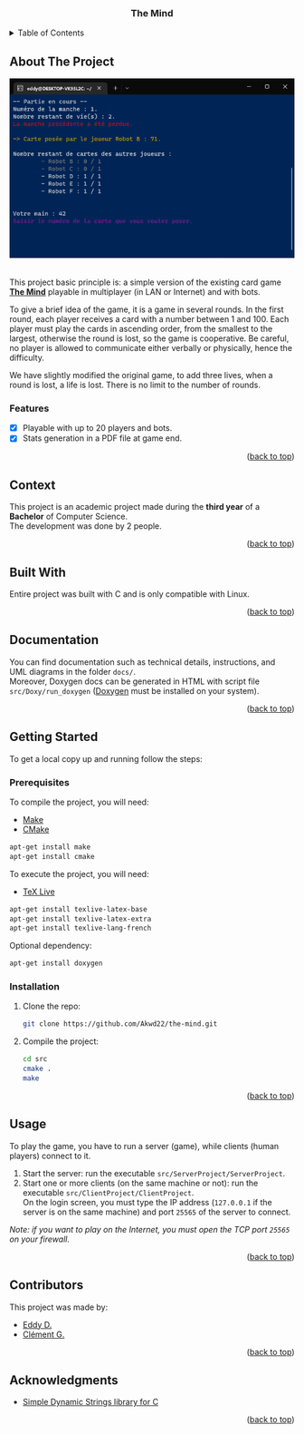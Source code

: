 <div id="top"></div>

<!-- PROJECT LOGO -->
<br />
<div align="center">
  <h3 align="center">The Mind</h3>
</div>

<!-- TABLE OF CONTENTS -->
<details>
  <summary>Table of Contents</summary>
  <ol>
    <li><a href="#about-the-project">About The Project</a></li>
    <li><a href="#context">Context</a></li>
    <li><a href="#built-with">Built With</a></li>
    <li><a href="#documentation">Documentation</a></li>
    <li><a href="#getting-started">Getting Started</a></li>
    <li><a href="#usage">Usage</a></li>
    <li><a href="#contributors">Contributors</a></li>
    <li><a href="#acknowledgments">Acknowledgments</a></li>
  </ol>
</details>

<!-- ABOUT THE PROJECT -->
## About The Project

<div align="center">
  <img src="project-image.png">
</div>
<br />

This project basic principle is: a simple version of the existing card game **[The Mind](https://boardgamegeek.com/boardgame/244992/mind)** playable in multiplayer (in LAN or Internet) and with bots.

To give a brief idea of the game, it is a game in several rounds. In the first round, each player receives a card with a number between 1 and 100. Each player must play the cards in ascending order, from the smallest to the largest, otherwise the round is lost, so the game is cooperative. Be careful, no player is allowed to communicate either verbally or physically, hence the difficulty.

We have slightly modified the original game, to add three lives, when a round is lost, a life is lost. There is no limit to the number of rounds.

### Features

- [x] Playable with up to 20 players and bots.
- [x] Stats generation in a PDF file at game end.

<p align="right">(<a href="#top">back to top</a>)</p>

<!-- CONTEXT -->
## Context

This project is an academic project made during the **third year** of a **Bachelor** of Computer Science.  
The development was done by 2 people.

<p align="right">(<a href="#top">back to top</a>)</p>

<!-- BUILT WITH -->
## Built With

Entire project was built with C and is only compatible with Linux.

<p align="right">(<a href="#top">back to top</a>)</p>

<!-- DOCUMENTATION -->
## Documentation

You can find documentation such as technical details, instructions, and UML diagrams in the folder `docs/`.  
Moreover, Doxygen docs can be generated in HTML with script file `src/Doxy/run_doxygen` ([Doxygen](https://doxygen.nl/) must be installed on your system).

<p align="right">(<a href="#top">back to top</a>)</p>

<!-- GETTING STARTED -->
## Getting Started

To get a local copy up and running follow the steps:

### Prerequisites

To compile the project, you will need:
* [Make](https://en.wikipedia.org/wiki/Make_(software))
* [CMake](https://cmake.org/)
```sh
apt-get install make
apt-get install cmake
```

To execute the project, you will need:
* [TeX Live](https://www.tug.org/texlive/)
```sh
apt-get install texlive-latex-base
apt-get install texlive-latex-extra
apt-get install texlive-lang-french
```

Optional dependency:
```sh
apt-get install doxygen
```

### Installation

1. Clone the repo:
   ```sh
   git clone https://github.com/Akwd22/the-mind.git
   ```
2. Compile the project:
   ```sh
   cd src
   cmake .
   make
   ```

<p align="right">(<a href="#top">back to top</a>)</p>

<!-- USAGE EXAMPLES -->
## Usage

To play the game, you have to run a server (game), while clients (human players) connect to it.

1. Start the server: run the executable `src/ServerProject/ServerProject`.  
2. Start one or more clients (on the same machine or not): run the executable `src/ClientProject/ClientProject`.  
   On the login screen, you must type the IP address (`127.0.0.1` if the server is on the same machine) and port `25565` of the server to connect.

*Note: if you want to play on the Internet, you must open the TCP port `25565` on your firewall.*

<p align="right">(<a href="#top">back to top</a>)</p>

<!-- Contributors -->
## Contributors

This project was made by:
- [Eddy D.](https://github.com/Akwd22)
- [Clément G.](https://github.com/Zoreph22)

<p align="right">(<a href="#top">back to top</a>)</p>

<!-- ACKNOWLEDGMENTS -->
## Acknowledgments

* [Simple Dynamic Strings library for C](https://github.com/antirez/sds)

<p align="right">(<a href="#top">back to top</a>)</p>
